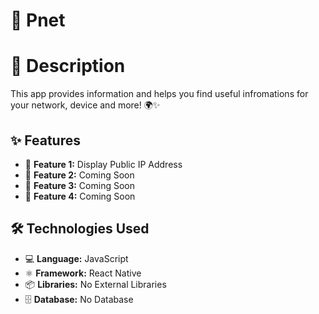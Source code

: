 # 📱 Pnet

# 📖 Description

This app provides information and helps you find useful infromations for your network, device and more! 🌍✨

## ✨ Features

- 🌟 **Feature 1:** Display Public IP Address
- 🌟 **Feature 2:** Coming Soon
- 🌟 **Feature 3:** Coming Soon
- 🌟 **Feature 4:** Coming Soon

## 🛠️ Technologies Used

- 💻 **Language:** JavaScript
- ⚛️ **Framework:** React Native
- 📦 **Libraries:** No External Libraries
- 🗄️ **Database:** No Database
